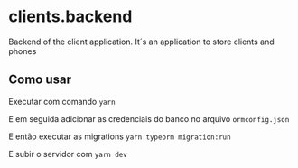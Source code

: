 # clients.backend
Backend of the client application. It´s an application to store clients and phones

## Como usar
Executar com comando ``` yarn ```

E em seguida adicionar as credenciais do banco no arquivo ```ormconfig.json```

E então executar as migrations
``` yarn typeorm migration:run ```

E subir o servidor com
``` yarn dev ```
